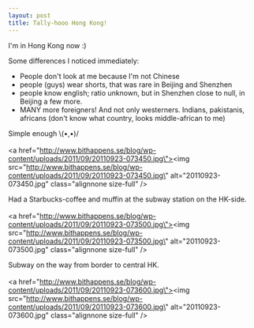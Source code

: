 ```yaml
---
layout: post
title: Tally-hooo Hong Kong!
---
```


I\'m in Hong Kong now :)

Some differences I noticed immediately:
* People don\'t look at me because I\'m not Chinese
* people (guys) wear shorts, that was rare in Beijing and Shenzhen
* people know english; ratio unknown, but in Shenzhen close to null, in Beijing a few more.
* MANY more foreigners! And not only westerners. Indians, pakistanis, africans (don\'t know what country, looks middle-african to me)

 Simple enough \\(•,•)/
<br /><br /><a href=\"http://www.bithappens.se/blog/wp-content/uploads/2011/09/20110923-073450.jpg\"><img src=\"http://www.bithappens.se/blog/wp-content/uploads/2011/09/20110923-073450.jpg\" alt=\"20110923-073450.jpg\" class=\"alignnone size-full\" /></a>


Had a Starbucks-coffee and muffin at the subway station on the HK-side.
<br /><br /><a href=\"http://www.bithappens.se/blog/wp-content/uploads/2011/09/20110923-073500.jpg\"><img src=\"http://www.bithappens.se/blog/wp-content/uploads/2011/09/20110923-073500.jpg\" alt=\"20110923-073500.jpg\" class=\"alignnone size-full\" /></a>


Subway on the way from border to central HK.
<br /><br /><a href=\"http://www.bithappens.se/blog/wp-content/uploads/2011/09/20110923-073600.jpg\"><img src=\"http://www.bithappens.se/blog/wp-content/uploads/2011/09/20110923-073600.jpg\" alt=\"20110923-073600.jpg\" class=\"alignnone size-full\" /></a>